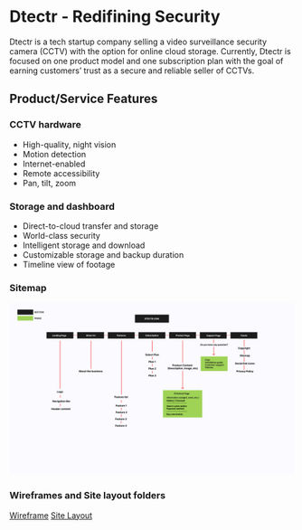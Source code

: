 # Dtectr - Redifining Security

Dtectr is a tech startup company selling a video surveillance security camera (CCTV) with the option for online cloud storage. Currently, Dtectr is focused on one product model and one subscription plan with the goal of earning customers’ trust as a secure and reliable seller of CCTVs.

## Product/Service Features

### CCTV hardware

-   High-quality, night vision
-   Motion detection
-   Internet-enabled
-   Remote accessibility
-   Pan, tilt, zoom

### Storage and dashboard

-   Direct-to-cloud transfer and storage
-   World-class security
-   Intelligent storage and download
-   Customizable storage and backup duration
-   Timeline view of footage

### Sitemap
![Sitemap](sitemap/dtector-sitemap.png)

### Wireframes and Site layout folders
[Wireframe](https://github.com/ggcldev/Dtectr/tree/main/wireframe)
[Site Layout](https://github.com/ggcldev/Dtectr/tree/main/page-layout)


